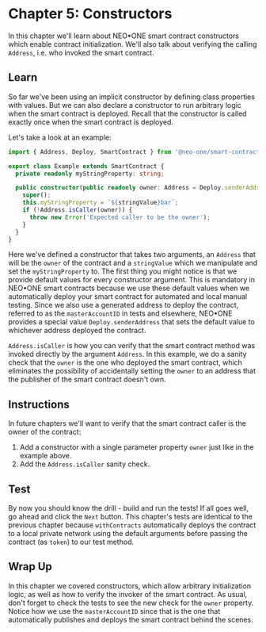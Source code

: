 # Chapter 5: Constructors

In this chapter we'll learn about NEO•ONE smart contract constructors which enable contract initialization. We'll also talk about verifying the calling `Address`, i.e. who invoked the smart contract.

## Learn

So far we've been using an implicit constructor by defining class properties with values. But we can also declare a constructor to run arbitrary logic when the smart contract is deployed. Recall that the constructor is called exactly once when the smart contract is deployed.

Let's take a look at an example:

```typescript
import { Address, Deploy, SmartContract } from '@neo-one/smart-contract';

export class Example extends SmartContract {
  private readonly myStringProperty: string;

  public constructor(public readonly owner: Address = Deploy.senderAddress, stringValue: string = 'foo') {
    super();
    this.myStringProperty = `${stringValue}bar`;
    if (!Address.isCaller(owner)) {
      throw new Error('Expected caller to be the owner');
    }
  }
}
```

Here we've defined a constructor that takes two arguments, an `Address` that will be the `owner` of the contract and a `stringValue` which we manipulate and set the `myStringProperty` to. The first thing you might notice is that we provide default values for every constructor argument. This is mandatory in NEO•ONE smart contracts because we use these default values when we automatically deploy your smart contract for automated and local manual testing. Since we also use a generated address to deploy the contract, referred to as the `masterAccountID` in tests and elsewhere, NEO•ONE provides a special value `Deploy.senderAddress` that sets the default value to whichever address deployed the contract.

`Address.isCaller` is how you can verify that the smart contract method was invoked directly by the argument `Address`. In this example, we do a sanity check that the `owner` is the one who deployed the smart contract, which eliminates the possibility of accidentally setting the `owner` to an address that the publisher of the smart contract doesn't own.

## Instructions

In future chapters we'll want to verify that the smart contract caller is the owner of the contract:

  1. Add a constructor with a single parameter property `owner` just like in the example above.
  2. Add the `Address.isCaller` sanity check.

## Test

By now you should know the drill - build and run the tests! If all goes well, go ahead and click the `Next` button. This chapter's tests are identical to the previous chapter because `withContracts` automatically deploys the contract to a local private network using the default arguments before passing the contract (as `token`) to our test method.

## Wrap Up

In this chapter we covered constructors, which allow arbitrary initialization logic, as well as how to verify the invoker of the smart contract. As usual, don't forget to check the tests to see the new check for the `owner` property. Notice how we use the `masterAccountID` since that is the one that automatically publishes and deploys the smart contract behind the scenes.
